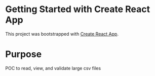 # Getting Started with Create React App

This project was bootstrapped with [Create React App](https://github.com/facebook/create-react-app).

# Purpose
POC to read, view, and validate large csv files